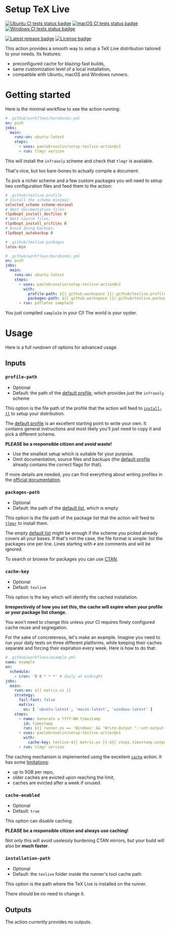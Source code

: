# Setup TeX Live

[![Ubuntu CI tests status badge][ubuntu-ci-shield]][ubuntu-ci-url]
[![macOS CI tests status badge][macos-ci-shield]][macos-ci-url]
[![Windows CI tests status badge][windows-ci-shield]][windows-ci-url]

[![Latest release badge][release-shield]][release-url]
[![License badge][license-shield]][license-url]

[ubuntu-ci-url]: https://github.com/paolobrasolin/setup-texlive-action/actions/workflows/ubuntu.yml "Ubuntu CI tests"
[macos-ci-url]: https://github.com/paolobrasolin/setup-texlive-action/actions/workflows/macos.yml "macOS CI tests"
[windows-ci-url]: https://github.com/paolobrasolin/setup-texlive-action/actions/workflows/windows.yml "Windows CI tests"

[ubuntu-ci-shield]: https://img.shields.io/github/actions/workflow/status/paolobrasolin/setup-texlive-action/ubuntu.yml?branch=main&label=Ubuntu&logo=ubuntu&logoColor=white
[macos-ci-shield]: https://img.shields.io/github/actions/workflow/status/paolobrasolin/setup-texlive-action/macos.yml?branch=main&label=macOS&logo=apple&logoColor=white
[windows-ci-shield]: https://img.shields.io/github/actions/workflow/status/paolobrasolin/setup-texlive-action/windows.yml?branch=main&label=Windows&logo=windows&logoColor=white

[release-url]: https://github.com/paolobrasolin/setup-texlive-action/releases "Latest release"
[license-url]: https://github.com/paolobrasolin/setup-texlive-action/blob/main/LICENSE "License"

[release-shield]: https://img.shields.io/github/v/release/paolobrasolin/setup-texlive-action?display_name=tag&sort=semver
[license-shield]: https://img.shields.io/github/license/paolobrasolin/setup-texlive-action

This action provides a smooth way to setup a TeX Live distribution tailored to your needs. Its features:

* preconfigured cache for blazing-fast builds,
* same customization level of a local installation,
* compatible with Ubuntu, macOS and Windows runners.

# Getting started

Here is the minimal workflow to see the action running:

```yaml
# .github/workflows/barebones.yml
on: push
jobs:
  main:
    runs-on: ubuntu-latest
    steps:
      - uses: paolobrasolin/setup-texlive-action@v1
      - run: tlmgr version
```

This will install the `infraonly` scheme and check that `tlmgr` is available.

That's nice, but too bare-bones to actually compile a document.

To pick a richer scheme and a few custom packages you will need to setup two configuration files and feed them to the action:

```ini
# .github/texlive.profile
# Install the scheme minimal:
selected_scheme scheme-minimal
# Omit documentation files:
tlpdbopt_install_docfiles 0
# Omit source files:
tlpdbopt_install_srcfiles 0
# Avoid doing backups:
tlpdbopt_autobackup 0
```

```ini
# .github/texlive.packages
latex-bin
```

```yaml
# .github/workflows/barebones.yml
on: push
jobs:
  main:
    runs-on: ubuntu-latest
    steps:
      - uses: paolobrasolin/setup-texlive-action@v1
        with:
          profile-path: ${{ github.workspace }}/.github/texlive.profile
          packages-path: ${{ github.workspace }}/.github/texlive.packages
      - run: pdflatex sample2e
```

You just compiled `sample2e` in your CI!
The world is your oyster.

# Usage

Here is a full rundown of options for advanced usage.

## Inputs

### `profile-path`

* Optional
* Default: the path of the [default profile][default-profile], which provides just the `infraonly` scheme

This option is the file path of the profile that the action will feed to [`install-tl`][install-tl-man] to setup your distribution.

The [default profile][default-profile] is an excellent starting point to write your own.
It contains general instructions and most likely you'll just need to copy it and pick a different scheme.

**PLEASE be a responsible citizen and avoid waste!**

* Use the smallest setup which is suitable for your purpose.
* Omit documentation, source files and backups (the [default profile][default-profile] already contains the correct flags for that).

If more details are needed, you can find everything about writing profiles in the [official documentation][install-tl-profiles-man].

[default-profile]: https://github.com/paolobrasolin/setup-texlive-action/blob/main/texlive.profile
[install-tl-man]: https://www.tug.org/texlive/doc/install-tl.html
[install-tl-profiles-man]: https://www.tug.org/texlive/doc/install-tl.html#PROFILES

### `packages-path`

* Optional
* Default: the path of the [default list][default-packages], which is empty

This option is the file path of the package list that the action will feed to [`tlmgr`][tlmgr-man] to install them.

The empty [default list][default-packages] might be enough if the scheme you picked already covers all your bases.
If that's not the case, the file format is simple: list the packages one per line. Lines starting with `#` are comments and will be ignored.

To search or browse for packages you can use [CTAN][ctan].

[default-packages]: https://github.com/paolobrasolin/setup-texlive-action/blob/main/texlive.packages
[tlmgr-man]: https://www.tug.org/texlive/doc/tlmgr.html
[ctan]: https://www.ctan.org/

### `cache-key`

* Optional
* Default: `texlive`

This option is the key which will identify the cached installation.

**Irrespectively of how you set this, the cache will expire when your profile or your package list change.**

You won't need to change this unless your CI requires finely configured cache reuse and segregation.

For the sake of concreteness, let's make an example.
Imagine you need to run your daily tests on three different platforms, while keeping their caches separate and forcing their expiration every week.
Here is how to do that:

```yaml
# .github/workflows/example.yml
name: example
on:
  schedule:
    - cron: '0 0 * * *' # daily at midnight
jobs:
  main:
    runs-on: ${{ matrix.os }}
    strategy:
      fail-fast: false
      matrix:
        os: [ 'ubuntu-latest', 'macos-latest', 'windows-latest' ]
    steps:
      - name: Generate a YYYY-WW timestamp
        id: timestamp
        run: ${{ runner.os == 'Windows' && 'Write-Output "::set-output name=yyyy-ww::$(Get-Date -UFormat %Y-%W)"' || 'echo "::set-output name=yyyy-ww::$(date +%Y-%W)"' }}
      - uses: paolobrasolin/setup-texlive-action@v1
        with:
          cache-key: texlive-${{ matrix.os }}-${{ steps.timestamp.output.yyyy-ww }}
      - run: tlmgr version
```

The caching mechanism is implemented using the excellent [`cache`][cache-action] action. It has some [limitations][cache-action-limits]:

* up to 5GB per repo,
* older caches are evicted upon reaching the limit,
* caches are evicted after a week if unused.

[cache-action]: https://github.com/actions/cache
[cache-action-limits]: https://github.com/actions/cache#cache-limits

### `cache-enabled`

* Optional
* Default: `true`

This option can disable caching.

**PLEASE be a responsible citizen and always use caching!**

Not only this will avoid uselessly burdening CTAN mirrors, but your build will also be **much faster**.

### `installation-path`

* Optional
* Default: the `texlive` folder inside the runner's tool cache path

This option is the path where the TeX Live is installed on the runner.

There should be no need to change it.

## Outputs

The action currently provides no outputs.
